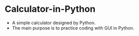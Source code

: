 # Calculator-in-Python
- A simple calculator designed by Python.
- The main purpose is to practice coding with GUI in Python.
